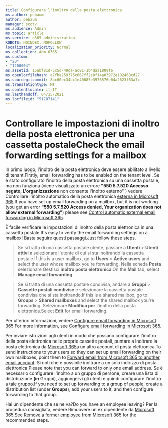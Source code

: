 ```yaml
---
title: Configurare l'inoltro della posta elettronica
ms.author: pebaum
author: pebaum
manager: scotv
ms.audience: Admin
ms.topic: article
ms.service: o365-administration
ROBOTS: NOINDEX, NOFOLLOW
localization_priority: Normal
ms.collection: Adm_O365
ms.custom:
- "20"
- "1200004"
ms.assetid: 15abf81d-5c5d-49da-ac81-1b4daa1809f6
ms.openlocfilehash: a7fba259375c667ff2e0f14a03972e102468cd27
ms.sourcegitcommit: 8bc60ec34bc1e40685e3976576e04a2623f63a7c
ms.translationtype: MT
ms.contentlocale: it-IT
ms.lasthandoff: 04/15/2021
ms.locfileid: "51787141"
---
```

# <a name="check-the-email-forwarding-settings-for-a-mailbox"></a><span data-ttu-id="c9adf-102">Controllare le impostazioni di inoltro della posta elettronica per una cassetta postale</span><span class="sxs-lookup"><span data-stu-id="c9adf-102">Check the email forwarding settings for a mailbox</span></span>

<span data-ttu-id="c9adf-103">In primo luogo, l'inoltro della posta elettronica deve essere abilitato a livello di tenant.</span><span class="sxs-lookup"><span data-stu-id="c9adf-103">Firstly, email forwarding has to be enabled on the tenant level.</span></span> <span data-ttu-id="c9adf-104">Se è stato configurato l'inoltro della posta elettronica su una cassetta postale, ma non funziona (viene visualizzato un errore **"550 5.7.520 Accesso negato, L'organizzazione** non consente l'inoltro esterno" ) vedere Controllare l'inoltro automatico della posta elettronica [esterna in Microsoft 365](https://docs.microsoft.com/microsoft-365/security/office-365-security/external-email-forwarding?view=o365-worldwide).</span><span class="sxs-lookup"><span data-stu-id="c9adf-104">If you have set up email forwarding on a mailbox, but it is not working (you get an error **"550 5.7.520 Access denied, Your organization does not allow external forwarding"**) please see [Control automatic external email forwarding in Microsoft 365](https://docs.microsoft.com/microsoft-365/security/office-365-security/external-email-forwarding?view=o365-worldwide).</span></span>

<span data-ttu-id="c9adf-105">È facile verificare le impostazioni di inoltro della posta elettronica in una cassetta postale.</span><span class="sxs-lookup"><span data-stu-id="c9adf-105">It's easy to verify the email forwarding settings on a mailbox!</span></span> <span data-ttu-id="c9adf-106">Basta seguire questi passaggi.</span><span class="sxs-lookup"><span data-stu-id="c9adf-106">Just follow these steps.</span></span>
  
> <span data-ttu-id="c9adf-107">Se si tratta di una cassetta postale utente, passare a **Utenti** \> **Utenti attivi e** selezionare l'utente di cui si sta inoltrando la cassetta postale.</span><span class="sxs-lookup"><span data-stu-id="c9adf-107">If this is a user mailbox, go to **Users** \> **Active users** and select the user whose mailbox you're forwarding.</span></span> <span data-ttu-id="c9adf-108">Nella scheda **Posta** selezionare Gestisci **inoltro posta elettronica**.</span><span class="sxs-lookup"><span data-stu-id="c9adf-108">On the **Mail** tab, select **Manage email forwarding**.</span></span>

> <span data-ttu-id="c9adf-109">Se si tratta di una cassetta postale condivisa, andare a **Gruppi** \> **Cassette postali condivise** e selezionare la cassetta postale condivisa che si sta inoltrando.</span><span class="sxs-lookup"><span data-stu-id="c9adf-109">If this is a shared mailbox, go to **Groups** \> **Shared mailboxes** and select the shared mailbox you're forwarding.</span></span> <span data-ttu-id="c9adf-110">Selezionare **Modifica per** l'inoltro della posta elettronica.</span><span class="sxs-lookup"><span data-stu-id="c9adf-110">Select **Edit** for email forwarding.</span></span>

<span data-ttu-id="c9adf-111">Per ulteriori informazioni, vedere [Configure email forwarding in Microsoft 365](https://docs.microsoft.com/microsoft-365/admin/email/configure-email-forwarding).</span><span class="sxs-lookup"><span data-stu-id="c9adf-111">For more information, see [Configure email forwarding in Microsoft 365](https://docs.microsoft.com/microsoft-365/admin/email/configure-email-forwarding).</span></span>
  
<span data-ttu-id="c9adf-112">Per inviare istruzioni agli utenti in modo che possano configurare l'inoltro della posta elettronica nelle proprie cassette postali, puntare a Inoltrare la posta elettronica da [Microsoft 365](https://support.office.com/article/Forward-email-from-Office-365-to-another-email-account-1ed4ee1e-74f8-4f53-a174-86b748ff6a0e)a un altro account di posta elettronica.</span><span class="sxs-lookup"><span data-stu-id="c9adf-112">To send instructions to your users so they can set up email forwarding on their own mailboxes, point them to [Forward email from Microsoft 365 to another email account](https://support.office.com/article/Forward-email-from-Office-365-to-another-email-account-1ed4ee1e-74f8-4f53-a174-86b748ff6a0e).</span></span> <span data-ttu-id="c9adf-113">Si noti che è possibile inoltrare a un solo indirizzo di posta elettronica.</span><span class="sxs-lookup"><span data-stu-id="c9adf-113">Please note that you can forward to only one email address.</span></span> <span data-ttu-id="c9adf-114">Se è necessario configurare l'inoltro a un gruppo di persone, creare una lista di distribuzione **(in** Gruppi), aggiungervi gli utenti e quindi configurare l'inoltro a tale gruppo.</span><span class="sxs-lookup"><span data-stu-id="c9adf-114">If you need to set up forwarding to a group of people, create a distribution list (under **Groups**), add your users to it, and then configure forwarding to that group.</span></span>
  
<span data-ttu-id="c9adf-115">Hai un dipendente che se ne va?</span><span class="sxs-lookup"><span data-stu-id="c9adf-115">Do you have an employee leaving?</span></span> <span data-ttu-id="c9adf-116">Per la procedura consigliata, vedere Rimuovere un ex dipendente da [Microsoft 365.](https://docs.microsoft.com/microsoft-365/admin/add-users/remove-former-employee)</span><span class="sxs-lookup"><span data-stu-id="c9adf-116">See [Remove a former employee from Microsoft 365](https://docs.microsoft.com/microsoft-365/admin/add-users/remove-former-employee) for the recommended steps.</span></span>